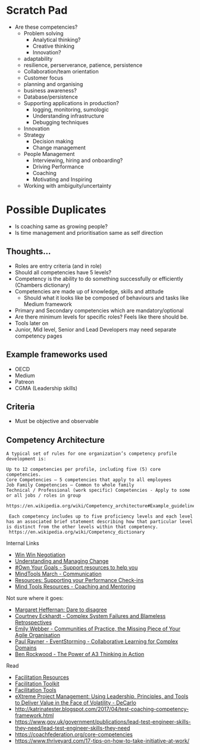 # Scratch Pad

- Are these competencies?
    - Problem solving
        - Analytical thinking?
        - Creative thinking
        - Innovation?
    - adaptability
    - resilience, perserverance, patience, persistence
    - Collaboration/team orientation
    - Customer focus
    - planning and organising
    - business awareness?
    - Database/persistence
    - Supporting applications in production?
        - logging, monitoring, sumologic
        - Understanding infrastructure
        - Debugging techniques
    - Innovation
    - Strategy
        - Decision making 
        - Change management
    - People Management
        - Interviewing, hiring and onboarding?
        - Driving Performance
        - Coaching
        - Motivating and Inspiring 
    - Working with ambiguity/uncertainty   

# Possible Duplicates
- Is coaching same as growing people?
- Is time management and prioritisation same as self direction



## Thoughts...

- Roles are entry criteria (and in role)
- Should all competencies have 5 levels? 
- Competency is the ability to do something successfully or efficiently (Chambers dictionary)
- Competencies are made up of knowledge, skills and attitude 
    - Should what it looks like be composed of behaviours and tasks like Medium framework
- Primary and Secondary competencies which are mandatory/optional
- Are there minimum levels for specific roles? Feels like there should be.
- Tools later on
- Junior, Mid level, Senior and Lead Developers may need separate competency pages


## Example frameworks used
- OECD
- Medium
- Patreon
- CGMA (Leadership skills)


## Criteria
- Must be objective and observable


## Competency Architecture

```
A typical set of rules for one organization’s competency profile development is:

Up to 12 competencies per profile, including five (5) core competencies.
Core Competencies – 5 competencies that apply to all employees
Job Family Competencies – Common to whole family
Technical / Professional (work specific) Competencies - Apply to some or all jobs / roles in group

https://en.wikipedia.org/wiki/Competency_architecture#Example_guideline
```

```
 Each competency includes up to five proficiency levels and each level has an associated brief statement describing how that particular level is distinct from the other levels within that competency. 
 https://en.wikipedia.org/wiki/Competency_dictionary
 ```


 Internal Links
- [Win Win Negotiation](https://xchange.teamxero.com/2017/08/07/win-win-negotiation/)
- [Understanding and Managing Change](https://xchange.teamxero.com/2017/06/19/understanding-and-managing-change/)
- [#Own Your Goals - Support resources to help you](https://xchange.teamxero.com/2017/04/02/own-your-goals-support-resources-to-help-you/)
- [MindTools March - Communication](https://xchange.teamxero.com/2017/02/28/mindtools-march-communication/)
- [Resources: Supporting your Performance Check-ins](https://xchange.teamxero.com/2017/02/12/resources-supporting-your-performance-check-ins/)
- [Mind Tools Resources - Coaching and Mentoring](https://xchange.teamxero.com/2017/01/08/mind-tools-monthly-coaching-and-mentoring/)



Not sure where it goes:
- [Margaret Heffernan: Dare to disagree](http://www.ted.com/talks/margaret_heffernan_dare_to_disagree)
- [Courtney Eckhardt - Complex System Failures and Blameless Retrospectives](https://www.youtube.com/watch?v=Sj0sdbiyatk)
- [Emily Webber - Communities of Practice, the Missing Piece of Your Agile Organisation](https://www.youtube.com/watch?v=9Owrovki73o) 
- [Paul Rayner - EventStorming - Collaborative Learning for Complex Domains](https://www.youtube.com/watch?v=04tGbixfGEY)
- [Ben Rockwood - The Power of A3 Thinking in Action](https://www.youtube.com/watch?v=WoR2CYAwfEM)

Read
- [Facilitation Resources](http://www.chriscorrigan.com/parkinglot/facilitation-resources/)
- [Facilitation Toolkit](http://learningforsustainability.net/facilitation/)
- [Facilitation Tools](https://seedsforchange.org.uk/tools.pdf)
- [eXtreme Project Management: Using Leadership, Principles, and Tools to Deliver Value in the Face of Volatility - DeCarlo](https://www.amazon.com/eXtreme-Project-Management-Leadership-Principles/dp/0787974099)
- http://katrinatester.blogspot.com/2017/04/test-coaching-competency-framework.html
- https://www.gov.uk/government/publications/lead-test-engineer-skills-they-need/lead-test-engineer-skills-they-need
- https://coachfederation.org/core-competencies
- https://www.thriveyard.com/17-tips-on-how-to-take-initiative-at-work/